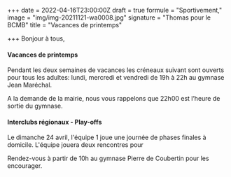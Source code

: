 +++
date = 2022-04-16T23:00:00Z
draft = true
formule = "Sportivement,"
image = "img/img-20211121-wa0008.jpg"
signature = "Thomas pour le BCMB"
title = "Vacances de printemps"

+++
Bonjour à tous,

#### Vacances de printemps

Pendant les deux semaines de vacances les créneaux suivant sont ouverts pour tous les adultes: lundi, mercredi et vendredi de 19h à 22h au gymnase Jean Maréchal. 

A la demande de la mairie, nous vous rappelons que 22h00 est l’heure de sortie du gymnase.

#### Interclubs régionaux - Play-offs

Le dimanche 24 avril, l'équipe 1 joue une journée de phases finales à domicile. L'équipe jouera deux rencontres pour 

Rendez-vous à partir de 10h au gymnase Pierre de Coubertin pour les encourager.